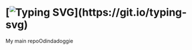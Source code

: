 # [![Typing SVG](https://readme-typing-svg.herokuapp.com?lines=Hello!;I+am+Odindadoggie!)](https://git.io/typing-svg)

My main repo<a href="http://github.com/Odindadoggie/Odindadoggie" style="text-decoration:none">Odindadoggie</a>
